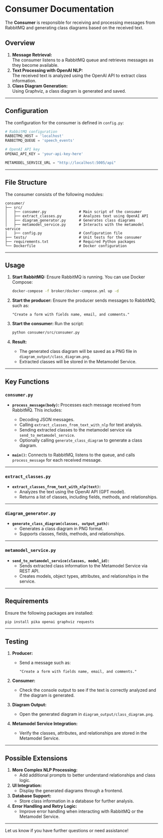 
# Consumer Documentation

The **Consumer** is responsible for receiving and processing messages from RabbitMQ and generating class diagrams based on the received text.

## Overview
1. **Message Retrieval:**  
   The consumer listens to a RabbitMQ queue and retrieves messages as they become available.
2. **Text Processing with OpenAI NLP:**  
   The received text is analyzed using the OpenAI API to extract class information.
3. **Class Diagram Generation:**  
   Using Graphviz, a class diagram is generated and saved.

---

## Configuration
The configuration for the consumer is defined in `config.py`:
```python
# RabbitMQ configuration
RABBITMQ_HOST = 'localhost'
RABBITMQ_QUEUE = 'speech_events'

# OpenAI API key
OPENAI_API_KEY = 'your-api-key-here'

METAMODEL_SERVICE_URL = "http://localhost:5005/api"
```

---

## File Structure
The consumer consists of the following modules:

```plaintext
consumer/
├── src/
│   ├── consumer.py               # Main script of the consumer
│   ├── extract_classes.py        # Analyzes text using OpenAI API
│   ├── diagram_generator.py      # Generates class diagrams
│   ├── metamodel_service.py      # Interacts with the metamodel service
│   ├── config.py                 # Configuration file
├── tests/                        # Unit tests for the consumer
├── requirements.txt              # Required Python packages
└── Dockerfile                    # Docker configuration
```

---

## Usage
1. **Start RabbitMQ:**
   Ensure RabbitMQ is running. You can use Docker Compose:
   ```bash
   docker-compose -f broker/docker-compose.yml up -d
   ```

2. **Start the producer:**
   Ensure the producer sends messages to RabbitMQ, such as:
   ```plaintext
   "Create a form with fields name, email, and comments."
   ```

3. **Start the consumer:**
   Run the script:
   ```bash
   python consumer/src/consumer.py
   ```

4. **Result:**
   - The generated class diagram will be saved as a PNG file in `diagram_output/class_diagram.png`.
   - Extracted classes will be stored in the Metamodel Service.

---

## Key Functions

### **`consumer.py`**
- **`process_message(body)`:**
  Processes each message received from RabbitMQ. This includes:
  - Decoding JSON messages.
  - Calling `extract_classes_from_text_with_nlp` for text analysis.
  - Sending extracted classes to the metamodel service via `send_to_metamodel_service`.
  - Optionally calling `generate_class_diagram` to generate a class diagram.

- **`main()`:**
  Connects to RabbitMQ, listens to the queue, and calls `process_message` for each received message.

---

### **`extract_classes.py`**
- **`extract_classes_from_text_with_nlp(text)`:**
  - Analyzes the text using the OpenAI API (GPT model).
  - Returns a list of classes, including fields, methods, and relationships.

---

### **`diagram_generator.py`**
- **`generate_class_diagram(classes, output_path)`:**
  - Generates a class diagram in PNG format.
  - Supports classes, fields, methods, and relationships.

---

### **`metamodel_service.py`**
- **`send_to_metamodel_service(classes, model_id)`:**
  - Sends extracted class information to the Metamodel Service via REST API.
  - Creates models, object types, attributes, and relationships in the service.

---

## Requirements
Ensure the following packages are installed:
```bash
pip install pika openai graphviz requests
```

---

## Testing
1. **Producer:**
   - Send a message such as:  
     ```plaintext
     "Create a form with fields name, email, and comments."
     ```

2. **Consumer:**
   - Check the console output to see if the text is correctly analyzed and if the diagram is generated.

3. **Diagram Output:**
   - Open the generated diagram in `diagram_output/class_diagram.png`.

4. **Metamodel Service Integration:**
   - Verify the classes, attributes, and relationships are stored in the Metamodel Service.

---

## Possible Extensions
1. **More Complex NLP Processing:**
   - Add additional prompts to better understand relationships and class logic.
2. **UI Integration:**
   - Display the generated diagrams through a frontend.
3. **Database Support:**
   - Store class information in a database for further analysis.
4. **Error Handling and Retry Logic:**
   - Improve error handling when interacting with RabbitMQ or the Metamodel Service.

---

Let us know if you have further questions or need assistance!
